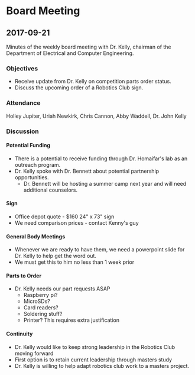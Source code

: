# Board Meeting
## 2017-09-21

Minutes of the weekly board meeting with Dr. Kelly, chairman of the Department of Electrical and Computer Engineering.

### Objectives
* Receive update from Dr. Kelly on competition parts order status.
* Discuss the upcoming order of a Robotics Club sign.

### Attendance
Holley Jupiter, Uriah Newkirk, Chris Cannon, Abby Waddell, Dr. John Kelly

### Discussion
#### Potential Funding
* There is a potential to receive funding through Dr. Homaifar's lab as an outreach program.
* Dr. Kelly spoke with Dr. Bennett about potential partnership opportunities.
  * Dr. Bennett will be hosting a summer camp next year and will need additional counselors.
  
#### Sign
* Office depot quote - $160 24" x 73" sign
* We need comparison prices - contact Kenny's guy

#### General Body Meetings
* Whenever we are ready to have them, we need a powerpoint slide for Dr. Kelly to help get the word out.
* We must get this to him no less than 1 week prior

#### Parts to Order
* Dr. Kelly needs our part requests ASAP
  * Raspberry pi?
  * MicroSDs?
  * Card readers?
  * Soldering stuff?
  * Printer? This requires extra justification
  
#### Continuity
* Dr. Kelly would like to keep strong leadership in the Robotics Club moving forward
* First option is to retain current leadership through masters study
* Dr. Kelly is willing to help adapt robotics club work to a masters project.
